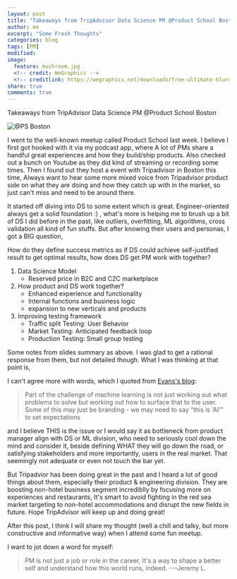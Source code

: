 ```yaml
---
layout: post
title: "Takeaways from TripAdvisor Data Science PM @Product School Boston"
author: me
excerpt: "Some Fresh Thoughts"
categories: blog
tags: [PM]
modified:
image:
  feature: mushroom.jpg
  <!-- credit: WeGraphics -->
  <!-- creditlink: https://wegraphics.net/downloads/free-ultimate-blurred-background-pack/ -->
share: true
comments: true
---
```



Takeaways from TripAdvisor Data Science PM @Product School Boston

![@PS Boston](https://assets.productschool.com/wp-content/uploads/2018/07/05160936/productschool_logo-productcon.png)


I went to the well-known meetup called Product School last week. I believe I first got hooked with it via my podcast app, where A lot of PMs share a handful great experiences and how they build/ship products. Also checked out a bunch on Youtube as they did kind of streaming or recording some times. Then I found out they host a event with Tripadvisor in Boston this time, Always want to hear some more mixed voice from Tripadvisor product side on what they are doing and how they catch up with in the market, so just can't miss and need to be around there.

It started off diving into DS to some extent which is great. Engineer-oriented always get a solid foundation :) , what's more is helping me to brush up a bit of DS I did before in the past, like outliers, overfitting, ML algorithms, cross validation all kind of fun stuffs. But after knowing their users and personas, I got a BIG question, 

How do they define success metrics as if DS could achieve self-justified result to get optimal results, how does DS get PM work with together? 

1. Data Science Model 
   * Reserved price in B2C and C2C marketplace
2. How product and DS work together?
   * Enhanced experience and functionality
   * Internal functions and business logic
   * expansion to new verticals and products
3. Improving testing framework
   * Traffic split Testing: User Behavior
   * Market Testing: Anticipated feedback loop
   * Production Testing: Small group testing

Some notes from slides summary as above. I was glad to get a rational response from them, but not detailed though. What I was thinking at that point is, 



I can't agree more with words, which I quoted from [Evans's blog](https://www.ben-evans.com/):

> Part of the challenge of machine learning is not just working out what problems to solve but working out how to surface that to the user. Some of this may just be branding - we may need to say “this is ‘AI’” to set expectations 

and I believe THIS is the issue or I would say it as bottleneck from product manager align with DS or ML division, who need to seriously cool down the mind and consider it, beside defining WHAT they will go down the road, or satisfying stakeholders and more importantly, users in the real market. That seemingly not adequate or even not touch the bar yet. 

But Tripadvior has been doing great in the past and I heard a lot of good things about them, especially their product & engineering division. They are boosting non-hotel business segment incrediblly by focusing more on experiences and restaurants, It's smart to avoid fighting in the red sea market targeting to non-hotel accommodations and disrupt the new fields in future. Hope TripAdvisor will keep up and doing great!

After this post, I think I will share my thought (well a chill and talky, but more constructive and informative way) when I attend some fun meetup.



I want to jot down a word for myself:

> PM is not just a job or role in the career, It's a way to shape a better self and understand how this world runs, indeed.   ---Jeremy L.